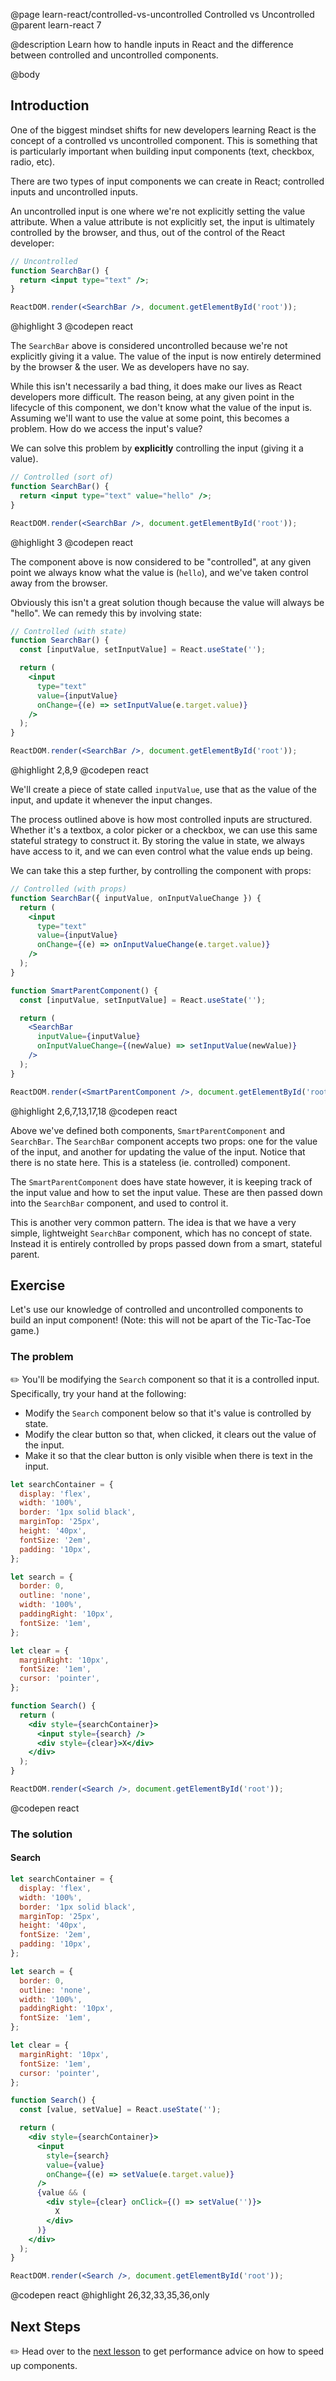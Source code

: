@page learn-react/controlled-vs-uncontrolled Controlled vs Uncontrolled
@parent learn-react 7

@description Learn how to handle inputs in React and the difference between controlled and uncontrolled components.

@body

## Introduction

One of the biggest mindset shifts for new developers learning React is the concept of a controlled vs uncontrolled component. This is something that is particularly important when building input components (text, checkbox, radio, etc).

There are two types of input components we can create in React; controlled inputs and uncontrolled inputs.

An uncontrolled input is one where we're not explicitly setting the value attribute. When a value attribute is not explicitly set, the input is ultimately controlled by the browser, and thus, out of the control of the React developer:

```jsx
// Uncontrolled
function SearchBar() {
  return <input type="text" />;
}

ReactDOM.render(<SearchBar />, document.getElementById('root'));
```

@highlight 3
@codepen react

The `SearchBar` above is considered uncontrolled because we're not explicitly giving it a value. The value of the input is now entirely determined by the browser & the user. We as developers have no say.

While this isn't necessarily a bad thing, it does make our lives as React developers more difficult. The reason being, at any given point in the lifecycle of this component, we don't know what the value of the input is. Assuming we'll want to use the value at some point, this becomes a problem. How do we access the input's value?

We can solve this problem by <b>explicitly</b> controlling the input (giving it a value).

```jsx
// Controlled (sort of)
function SearchBar() {
  return <input type="text" value="hello" />;
}

ReactDOM.render(<SearchBar />, document.getElementById('root'));
```

@highlight 3
@codepen react

The component above is now considered to be "controlled", at any given point we always know what the value is (`hello`), and we've taken control away from the browser.

Obviously this isn't a great solution though because the value will always be "hello". We can remedy this by involving state:

```jsx
// Controlled (with state)
function SearchBar() {
  const [inputValue, setInputValue] = React.useState('');

  return (
    <input
      type="text"
      value={inputValue}
      onChange={(e) => setInputValue(e.target.value)}
    />
  );
}

ReactDOM.render(<SearchBar />, document.getElementById('root'));
```

@highlight 2,8,9
@codepen react

We'll create a piece of state called `inputValue`, use that as the value of the input, and update it whenever the input changes.

The process outlined above is how most controlled inputs are structured. Whether it's a textbox, a color picker or a checkbox, we can use this same stateful strategy to construct it. By storing the value in state, we always have access to it, and we can even control what the value ends up being.

We can take this a step further, by controlling the component with props:

```jsx
// Controlled (with props)
function SearchBar({ inputValue, onInputValueChange }) {
  return (
    <input
      type="text"
      value={inputValue}
      onChange={(e) => onInputValueChange(e.target.value)}
    />
  );
}

function SmartParentComponent() {
  const [inputValue, setInputValue] = React.useState('');

  return (
    <SearchBar
      inputValue={inputValue}
      onInputValueChange={(newValue) => setInputValue(newValue)}
    />
  );
}

ReactDOM.render(<SmartParentComponent />, document.getElementById('root'));
```

@highlight 2,6,7,13,17,18
@codepen react

Above we've defined both components, `SmartParentComponent` and `SearchBar`. The `SearchBar` component accepts two props: one for the value of the input, and another for updating the value of the input. Notice that there is no state here. This is a stateless (ie. controlled) component.

The `SmartParentComponent` does have state however, it is keeping track of the input value and how to set the input value. These are then passed down into the `SearchBar` component, and used to control it.

This is another very common pattern. The idea is that we have a very simple, lightweight `SearchBar` component, which has no concept of state. Instead it is entirely controlled by props passed down from a smart, stateful parent.

## Exercise

Let's use our knowledge of controlled and uncontrolled components to build an input component! (Note: this will not be apart of the Tic-Tac-Toe game.)

### The problem

✏️ You'll be modifying the `Search` component so that it is a controlled input. Specifically, try your hand at the following:

- Modify the `Search` component below so that it's value is controlled by state.
- Modify the clear button so that, when clicked, it clears out the value of the input.
- Make it so that the clear button is only visible when there is text in the input.

```jsx
let searchContainer = {
  display: 'flex',
  width: '100%',
  border: '1px solid black',
  marginTop: '25px',
  height: '40px',
  fontSize: '2em',
  padding: '10px',
};

let search = {
  border: 0,
  outline: 'none',
  width: '100%',
  paddingRight: '10px',
  fontSize: '1em',
};

let clear = {
  marginRight: '10px',
  fontSize: '1em',
  cursor: 'pointer',
};

function Search() {
  return (
    <div style={searchContainer}>
      <input style={search} />
      <div style={clear}>X</div>
    </div>
  );
}

ReactDOM.render(<Search />, document.getElementById('root'));
```

@codepen react

### The solution

#### Search

```jsx
let searchContainer = {
  display: 'flex',
  width: '100%',
  border: '1px solid black',
  marginTop: '25px',
  height: '40px',
  fontSize: '2em',
  padding: '10px',
};

let search = {
  border: 0,
  outline: 'none',
  width: '100%',
  paddingRight: '10px',
  fontSize: '1em',
};

let clear = {
  marginRight: '10px',
  fontSize: '1em',
  cursor: 'pointer',
};

function Search() {
  const [value, setValue] = React.useState('');

  return (
    <div style={searchContainer}>
      <input
        style={search}
        value={value}
        onChange={(e) => setValue(e.target.value)}
      />
      {value && (
        <div style={clear} onClick={() => setValue('')}>
          X
        </div>
      )}
    </div>
  );
}

ReactDOM.render(<Search />, document.getElementById('root'));
```

@codepen react
@highlight 26,32,33,35,36,only

## Next Steps

✏️ Head over to the [next lesson](optimization-hooks.html) to get performance advice on how to speed up components.
